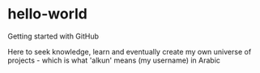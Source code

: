 # hello-world
Getting started with GitHub

Here to seek knowledge, learn and eventually create my own universe of projects - which is what 'alkun' means (my username) in Arabic
